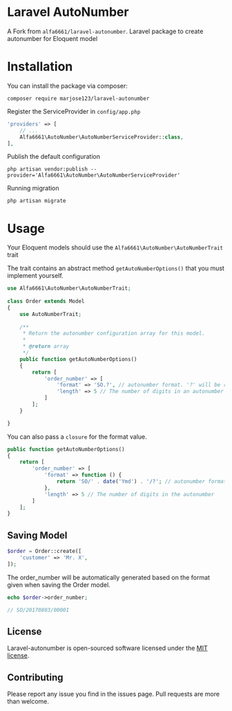 # Laravel AutoNumber

A Fork from `alfa6661/laravel-autonumber`. Laravel package to create autonumber for Eloquent model

# Installation

You can install the package via composer:

```
composer require marjose123/laravel-autonumber
```

Register the ServiceProvider in `config/app.php`

```php
'providers' => [
    // ...
    Alfa6661\AutoNumber\AutoNumberServiceProvider::class,
],
```

Publish the default configuration

```
php artisan vendor:publish --provider='Alfa6661\AutoNumber\AutoNumberServiceProvider'
```

Running migration

```
php artisan migrate
```

# Usage

Your Eloquent models should use the `Alfa6661\AutoNumber\AutoNumberTrait` trait

The trait contains an abstract method `getAutoNumberOptions()` that you must implement yourself.


```php
use Alfa6661\AutoNumber\AutoNumberTrait;
    
class Order extends Model
{
    use AutoNumberTrait;
    
    /**
     * Return the autonumber configuration array for this model.
     *
     * @return array
     */
    public function getAutoNumberOptions()
    {
        return [
            'order_number' => [
                'format' => 'SO.?', // autonumber format. '?' will be replaced with the generated number.
                'length' => 5 // The number of digits in an autonumber
            ]
        ];
    }

}
```

You can also pass a `closure` for the format value.

```php
public function getAutoNumberOptions()
{
    return [
        'order_number' => [
            'format' => function () {
                return 'SO/' . date('Ymd') . '/?'; // autonumber format. '?' will be replaced with the generated number.
            },
            'length' => 5 // The number of digits in the autonumber
        ]
    ];
}
```

## Saving Model

```php
$order = Order::create([
    'customer' => 'Mr. X',
]);
```

The order_number will be automatically generated based on the format given when saving the Order model.

```php
echo $order->order_number;

// SO/20170803/00001
```

## License

Laravel-autonumber is open-sourced software licensed under the [MIT license](http://opensource.org/licenses/MIT).

## Contributing

Please report any issue you find in the issues page. Pull requests are more than welcome.
